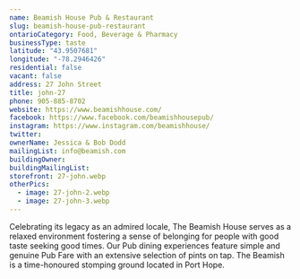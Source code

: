 ```yaml
---
name: Beamish House Pub & Restaurant
slug: beamish-house-pub-restaurant
ontarioCategory: Food, Beverage & Pharmacy
businessType: taste
latitude: "43.9507681"
longitude: "-78.2946426"
residential: false
vacant: false
address: 27 John Street
title: john-27
phone: 905-885-8702
website: https://www.beamishhouse.com/
facebook: https://www.facebook.com/beamishhousepub/
instagram: https://www.instagram.com/beamishhouse/
twitter:
ownerName: Jessica & Bob Dodd
mailingList: info@beamish.com
buildingOwner:
buildingMailingList:
storefront: 27-john.webp
otherPics:
  - image: 27-john-2.webp
  - image: 27-john-3.webp
---
```


Celebrating its legacy as an admired locale, The Beamish House serves as a relaxed environment fostering a sense of
belonging for people with good taste seeking good times. Our Pub dining experiences feature simple and genuine Pub Fare
with an extensive selection of pints on tap. The Beamish is a time-honoured stomping ground located in Port Hope.
